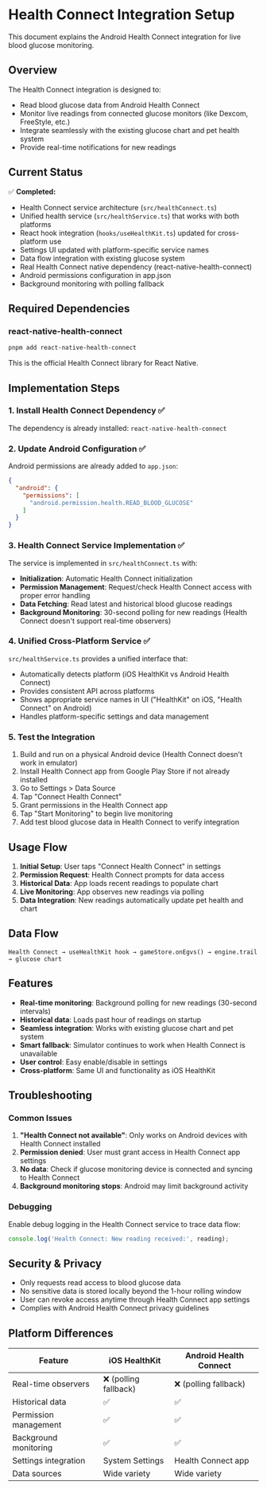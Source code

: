 # Health Connect Integration Setup

This document explains the Android Health Connect integration for live blood glucose monitoring.

## Overview

The Health Connect integration is designed to:
- Read blood glucose data from Android Health Connect
- Monitor live readings from connected glucose monitors (like Dexcom, FreeStyle, etc.)
- Integrate seamlessly with the existing glucose chart and pet health system
- Provide real-time notifications for new readings

## Current Status

✅ **Completed:**
- Health Connect service architecture (`src/healthConnect.ts`)
- Unified health service (`src/healthService.ts`) that works with both platforms
- React hook integration (`hooks/useHealthKit.ts`) updated for cross-platform use
- Settings UI updated with platform-specific service names
- Data flow integration with existing glucose system
- Real Health Connect native dependency (react-native-health-connect)
- Android permissions configuration in app.json
- Background monitoring with polling fallback

## Required Dependencies

### react-native-health-connect

```bash
pnpm add react-native-health-connect
```

This is the official Health Connect library for React Native.

## Implementation Steps

### 1. Install Health Connect Dependency ✅

The dependency is already installed: `react-native-health-connect`

### 2. Update Android Configuration ✅

Android permissions are already added to `app.json`:

```json
{
  "android": {
    "permissions": [
      "android.permission.health.READ_BLOOD_GLUCOSE"
    ]
  }
}
```

### 3. Health Connect Service Implementation ✅

The service is implemented in `src/healthConnect.ts` with:

- **Initialization**: Automatic Health Connect initialization
- **Permission Management**: Request/check Health Connect access with proper error handling
- **Data Fetching**: Read latest and historical blood glucose readings
- **Background Monitoring**: 30-second polling for new readings (Health Connect doesn't support real-time observers)

### 4. Unified Cross-Platform Service ✅

`src/healthService.ts` provides a unified interface that:

- Automatically detects platform (iOS HealthKit vs Android Health Connect)
- Provides consistent API across platforms
- Shows appropriate service names in UI ("HealthKit" on iOS, "Health Connect" on Android)
- Handles platform-specific settings and data management

### 5. Test the Integration

1. Build and run on a physical Android device (Health Connect doesn't work in emulator)
2. Install Health Connect app from Google Play Store if not already installed
3. Go to Settings > Data Source
4. Tap "Connect Health Connect"
5. Grant permissions in the Health Connect app
6. Tap "Start Monitoring" to begin live monitoring
7. Add test blood glucose data in Health Connect to verify integration

## Usage Flow

1. **Initial Setup**: User taps "Connect Health Connect" in settings
2. **Permission Request**: Health Connect prompts for data access
3. **Historical Data**: App loads recent readings to populate chart
4. **Live Monitoring**: App observes new readings via polling
5. **Data Integration**: New readings automatically update pet health and chart

## Data Flow

```
Health Connect → useHealthKit hook → gameStore.onEgvs() → engine.trail → glucose chart
```

## Features

- **Real-time monitoring**: Background polling for new readings (30-second intervals)
- **Historical data**: Loads past hour of readings on startup
- **Seamless integration**: Works with existing glucose chart and pet system
- **Smart fallback**: Simulator continues to work when Health Connect is unavailable
- **User control**: Easy enable/disable in settings
- **Cross-platform**: Same UI and functionality as iOS HealthKit

## Troubleshooting

### Common Issues

1. **"Health Connect not available"**: Only works on Android devices with Health Connect installed
2. **Permission denied**: User must grant access in Health Connect app settings
3. **No data**: Check if glucose monitoring device is connected and syncing to Health Connect
4. **Background monitoring stops**: Android may limit background activity

### Debugging

Enable debug logging in the Health Connect service to trace data flow:

```typescript
console.log('Health Connect: New reading received:', reading);
```

## Security & Privacy

- Only requests read access to blood glucose data
- No sensitive data is stored locally beyond the 1-hour rolling window
- User can revoke access anytime through Health Connect app settings
- Complies with Android Health Connect privacy guidelines

## Platform Differences

| Feature | iOS HealthKit | Android Health Connect |
|---------|---------------|------------------------|
| Real-time observers | ❌ (polling fallback) | ❌ (polling fallback) |
| Historical data | ✅ | ✅ |
| Permission management | ✅ | ✅ |
| Background monitoring | ✅ | ✅ |
| Settings integration | System Settings | Health Connect app |
| Data sources | Wide variety | Wide variety |